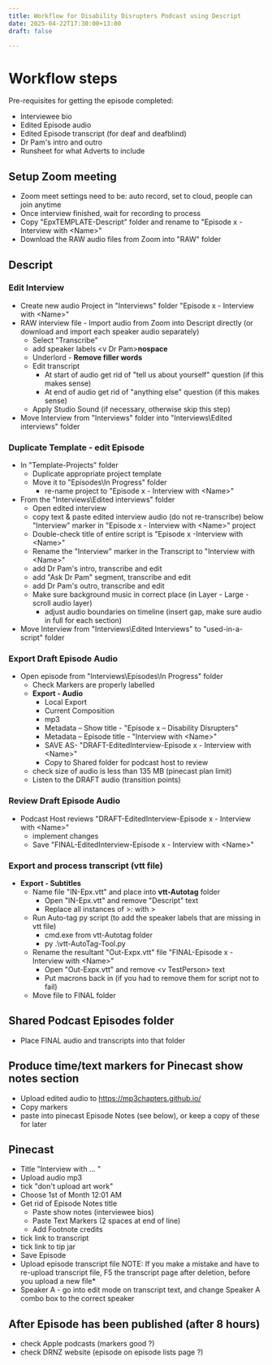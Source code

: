 ```yaml
---
title: Workflow for Disability Disrupters Podcast using Descript
date: 2025-04-22T17:30:00+13:00
draft: false

---
```


# Workflow steps
Pre-requisites for getting the episode completed:
* Interviewee bio
* Edited Episode audio
* Edited Episode transcript (for deaf and deafblind)
* Dr Pam's intro and outro
* Runsheet for what Adverts to include

## Setup Zoom meeting 
* Zoom meet settings need to be: auto record, set to cloud, people can join anytime
* Once interview finished, wait for recording to process
* Copy "EpxTEMPLATE-Descript" folder and rename to "Episode x - Interview with &lt;Name&gt;"
* Download the RAW audio files from Zoom into "RAW" folder

## Descript
### Edit Interview
* Create new audio Project in "Interviews" folder "Episode x - Interview with &lt;Name&gt;"
* RAW interview file - Import audio from Zoom into Descript directly (or download and import each speaker audio separately)
	* Select "Transcribe"
	* add speaker labels &lt;v Dr Pam&gt;**nospace**
	* Underlord - **Remove filler words**
	* Edit transcript
		* At start of audio get rid of "tell us about yourself" question (if this makes sense)
		* At end of audio get rid of "anything else" question (if this makes sense)
	* Apply Studio Sound (if necessary, otherwise skip this step)
* Move Interview from "Interviews" folder into "Interviews\Edited interviews" folder

### Duplicate Template - edit Episode
* In "Template-Projects" folder
	* Duplicate appropriate project template 
	* Move it to "Episodes\In Progress" folder 
		* re-name project to "Episode x - Interview with &lt;Name&gt;"
* From the "Interviews\Edited interviews" folder
	* Open edited interview 
	* copy text & paste edited interview audio (do not re-transcribe) below "Interview" marker in "Episode x - Interview with &lt;Name&gt;" project
	* Double-check title of entire script is "Episode x -Interview with &lt;Name&gt;"
	* Rename the "Interview" marker in the Transcript to "Interview with &lt;Name&gt;"
	* add Dr Pam's intro, transcribe and edit
	* add "Ask Dr Pam" segment, transcribe and edit	
	* add Dr Pam's outro, transcribe and edit
	* Make sure background music in correct place (in Layer - Large - scroll audio layer)
		* adjust audio boundaries on timeline (insert gap, make sure audio in full for each section)	
* Move Interview from "Interviews\Edited Interviews" to "used-in-a-script" folder

### Export Draft Episode Audio
* Open episode from "Interviews\Episodes\In Progress" folder
	* Check Markers are properly labelled
	* **Export - Audio** 
		* Local Export
		* Current Composition
		* mp3
		* Metadata – Show title - "Episode x – Disability Disrupters"
		* Metadata – Episode title - "Interview with &lt;Name&gt;"
		* SAVE AS-  "DRAFT-EditedInterview-Episode x - Interview with &lt;Name&gt;"
		* Copy to Shared folder for podcast host to review
	* check size of audio is less than 135 MB (pinecast plan limit)
	* Listen to the DRAFT audio (transition points)

### Review Draft Episode Audio
* Podcast Host reviews "DRAFT-EditedInterview-Episode x - Interview with &lt;Name&gt;"
	* implement changes
	* Save "FINAL-EditedInterview-Episode x - Interview with &lt;Name&gt;"

### Export and process transcript (vtt file)
* **Export - Subtitles**
	* Name file "IN-Epx.vtt" and place into **vtt-Autotag** folder
		* Open "IN-Epx.vtt" and remove "Descript" text
		* Replace all instances of &gt;: with &gt;
	* Run Auto-tag py script (to add the speaker labels that are missing in vtt file)
		* cmd.exe from vtt-Autotag folder
		* py .\vtt-AutoTag-Tool.py
	* Rename the resultant "Out-Expx.vtt" file "FINAL-Episode x - Interview with &lt;Name&gt;"
		* Open "Out-Expx.vtt" and remove &lt;v TestPerson&gt; text
		* Put macrons back in (if you had to remove them for script not to fail)
	* Move file to FINAL folder

## Shared Podcast Episodes folder
* Place FINAL audio and transcripts into that folder 

## Produce time/text markers for Pinecast show notes section
* Upload edited audio to https://mp3chapters.github.io/
* Copy markers
* paste into pinecast Episode Notes (see below), or keep a copy of these for later
		
## Pinecast
* Title "Interview with ... "
* Upload audio mp3
* tick "don't upload art work"
* Choose 1st of Month 12:01 AM
* Get rid of Episode Notes title	
	* Paste show notes (interviewee bios)
	* Paste Text Markers (2 spaces at end of line)
	* Add Footnote credits
* tick link to transcript
* tick link to tip jar
* Save Episode
* Upload episode transcript file
	NOTE: If you make a mistake and have to re-upload transcript file, F5 the transcript page after deletion, before you upload a new file*
* Speaker A - go into edit mode on transcript text, and change Speaker A combo box to the correct speaker

## After Episode has been published (after 8 hours)
* check Apple podcasts (markers good ?)
* check DRNZ website (episode on episode lists page ?)
